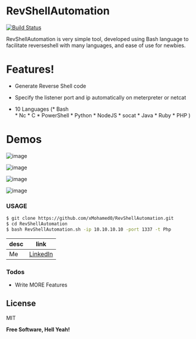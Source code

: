 # RevShellAutomation

[![Build Status](https://travis-ci.org/joemccann/dillinger.svg?branch=master)](https://travis-ci.org/joemccann/dillinger)

RevShellAutomation is very simple tool, developed using Bash language to facilitate reverseshell with many languages, and ease of use for newbies.


# Features!

 - Generate Reverse Shell code 
 
 - Specify the listener port and ip automatically on meterpreter or netcat
 
 - 10 Languages (* Bash                                                                                               
                 * Nc
                 * C 
                 * PowerShell
                 * Python
                 * NodeJS
                 * socat
                 * Java 
                 * Ruby 
                 * PHP )

# Demos 

![image](https://user-images.githubusercontent.com/94008154/140980845-c672975e-5f7e-41a4-aa90-149194f692d1.png)


![image](https://user-images.githubusercontent.com/94008154/140980944-c01f8185-7971-412a-9cfc-88342215e61d.png)


![image](https://user-images.githubusercontent.com/94008154/140982133-5d0f819c-1cd3-4e43-b89f-adc2593c467e.png)


![image](https://user-images.githubusercontent.com/94008154/140983302-5add8855-3cfe-40be-b15d-a55041c754b1.png)






 
### USAGE

```sh
$ git clone https://github.com/xMohamed0/RevShellAutomation.git
$ cd RevShellAutomation
$ bash RevShellAutomation.sh -ip 10.10.10.10 -port 1337 -t Php
```



| desc | link |
| ------ | ------ |
| Me | [LinkedIn][PlDb] |

### Todos

 - Write MORE Features

License
----

MIT


**Free Software, Hell Yeah!**

   [PlDb]: <https://www.linkedin.com/in/0xmaz/>
